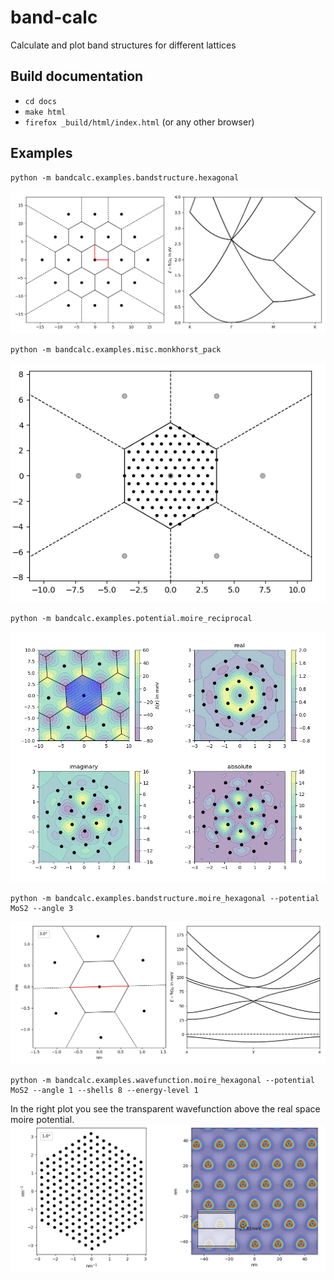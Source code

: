 # band-calc
Calculate and plot band structures for different lattices

## Build documentation

 * `cd docs`
 * `make html`
 * `firefox _build/html/index.html` (or any other browser)

## Examples
```
python -m bandcalc.examples.bandstructure.hexagonal
```
![image of band structure](example_images/hexagonal_band_structure.png?raw=true)

```
python -m bandcalc.examples.misc.monkhorst_pack
```
![image of monkhorst pack lattice](example_images/monkhorst_pack_lattice.png?raw=true)

```
python -m bandcalc.examples.potential.moire_reciprocal
```
![image of moire potentials](example_images/moire_potential.png?raw=true)

```
python -m bandcalc.examples.bandstructure.moire_hexagonal --potential MoS2 --angle 3
```
![image of moire potentials](example_images/moire_bandstructure.png?raw=true)

```
python -m bandcalc.examples.wavefunction.moire_hexagonal --potential MoS2 --angle 1 --shells 8 --energy-level 1
```
In the right plot you see the transparent wavefunction above the real space moire potential.
![image of moire potentials](example_images/moire_wavefunction.png?raw=true)
